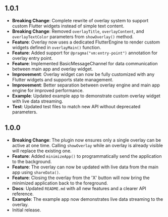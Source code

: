 ## 1.0.1

*   **Breaking Change**: Complete rewrite of overlay system to support custom Flutter widgets instead of simple text content.
*   **Breaking Change**: Removed `overlayTitle`, `overlayContent`, and `overlayTextColor` parameters from `showOverlay()` method.
*   **Feature**: Overlay now uses a dedicated FlutterEngine to render custom widgets defined in `overlayMain()` function.
*   **Feature**: Added support for `@pragma("vm:entry-point")` annotation for overlay entry point.
*   **Feature**: Implemented BasicMessageChannel for data communication between main app and overlay widget.
*   **Improvement**: Overlay widget can now be fully customized with any Flutter widgets and supports state management.
*   **Improvement**: Better separation between overlay engine and main app engine for improved performance.
*   **Example**: Updated example app to demonstrate custom overlay widget with live data streaming.
*   **Test**: Updated test files to match new API without deprecated parameters.

## 1.0.0

*   **Breaking Change**: The plugin now ensures only a single overlay can be active at one time. Calling `showOverlay` while an overlay is already visible will replace the existing one.
*   **Feature**: Added `minimizeApp()` to programmatically send the application to the background.
*   **Feature**: The overlay can now be updated with live data from the main app using `shareData()`.
*   **Feature**: Closing the overlay from the 'X' button will now bring the minimized application back to the foreground.
*   **Docs**: Updated `README.md` with all new features and a clearer API reference.
*   **Example**: The example app now demonstrates live data streaming to the overlay.
*   Initial release.

